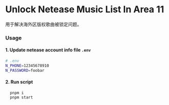 # Unlock Netease Music List In Area 11

用于解决海外区版权歌曲被锁定问题。

### Usage

#### 1. Update netease account info file `.env`

```bash
# .env
N_PHONE=12345678910
N_PASSWORD=foobar
```

#### 2. Run script

```
  pnpm i
  pnpm start
```


